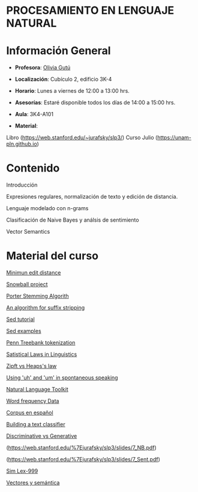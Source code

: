 # PROCESAMIENTO EN LENGUAJE NATURAL

# Información General

- **Profesora**: [Olivia Gutú](https://github.com/oliviagutu)

- **Localización**: Cubículo 2, edificio 3K-4

- **Horario**: Lunes a viernes de 12:00 a 13:00 hrs.

- **Asesorías**: Estaré disponible todos los días de 14:00 a 15:00 hrs. 

- **Aula**: 3K4-A101

- **Material**: 
   
Libro (https://web.stanford.edu/~jurafsky/slp3/)
Curso Julio (https://unam-pln.github.io)


# Contenido

Introducción

Expresiones regulares, normalización de texto y edición de distancia.

Lenguaje modelado con n-grams

Clasificación de Naive Bayes y análsis de sentimiento 

Vector Semantics

# Material del curso

[Minimun edit distance](https://eclass.uoa.gr/modules/document/file.php/D464/Σημειώσεις-Αρθρα/1.JonesPevz-ch6dynprogBio.pdf)

[Snowball project](http://snowballstem.org)

[Porter Stemming Algorith](https://tartarus.org/martin/PorterStemmer/)

[An algorithm for suffix stripping](https://www.cs.toronto.edu/~frank/csc2501/Readings/R2_Porter/Porter-1980.pdf)

[Sed tutorial](http://www.grymoire.com/Unix/Sed.html)

[Sed examples](http://sed.sourceforge.net/sed1line.txt)

[Penn Treebank tokenization](ftp://ftp.cis.upenn.edu/pub/treebank/public_html/tokenization.html)

[Satistical Laws in Linguistics](https://arxiv.org/pdf/1502.03296.pdf)

[Zipft vs Heaps's law](http://boytsov.info/pubs/heaps2zipf.pdf)

[Using 'uh' and 'um' in spontaneous speaking](http://www.columbia.edu/~rmk7/HC/HC_Readings/Clark_Fox.pdf)

[Natural Language Toolkit](https://www.nltk.org)

[Word frequency Data](https://www.wordfrequency.info)

[Corpus en español](http://www.corpusdelespanol.org/compare_corpes.asp)

[Building a text classifier](https://www.thinkful.com/projects/building-a-text-classifier-using-naive-bayes-499/)

[Discriminative vs Generative](http://papers.nips.cc/paper/2020-on-discriminative-vs-generative-classifiers-a-comparison-of-logistic-regression-and-naive-bayes.pdf)

(https://web.stanford.edu/%7Ejurafsky/slp3/slides/7_NB.pdf)

(https://web.stanford.edu/%7Ejurafsky/slp3/slides/7_Sent.pdf)

[Sim Lex-999](https://fh295.github.io/simlex.html)

[Vectores y semántica](CHARLAFINAL.pdf)
